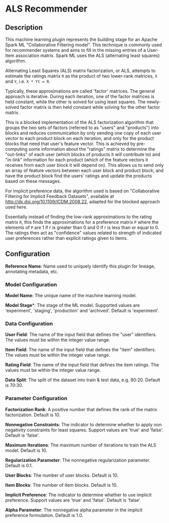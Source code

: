 # ALS Recommender

## Description

This machine learning plugin represents the building stage for an Apache Spark ML "Collaborative 
Filtering model". This technique is commonly used for recommender systems and aims to fill in the 
missing entries of a User-Item association matrix. Spark ML uses the ALS (alternating least squares) 
algorithm.

Alternating Least Squares (ALS) matrix factorization, or ALS, attempts to estimate the ratings matrix 
`R` as the product of two lower-rank matrices, `X` and `Y`, i.e. `X * Yt = R`. 

Typically, these approximations are called 'factor' matrices. The general approach is iterative. During 
each iteration, one of the factor matrices is held constant, while the other is solved for using least 
squares. The newly-solved factor matrix is then held constant while solving for the other factor matrix.

This is a blocked implementation of the ALS factorization algorithm that groups the two sets of factors 
(referred to as "users" and "products") into blocks and reduces communication by only sending one copy 
of each user vector to each product block on each iteration, and only for the product blocks that need 
that user's feature vector. This is achieved by pre-computing some information about the "ratings" matrix 
to determine the "out-links" of each user (which blocks of products it will contribute to) and "in-link" 
information for each product (which of the feature vectors it receives from each user block it will depend 
on). This allows us to send only an array of feature vectors between each user block and product block, and 
have the product block find the users' ratings and update the products based on these messages.

For implicit preference data, the algorithm used is based on "Collaborative Filtering for Implicit Feedback 
Datasets", available at http://dx.doi.org/10.1109/ICDM.2008.22, adapted for the blocked approach used here.

Essentially instead of finding the low-rank approximations to the rating matrix `R`, this finds the approximations 
for a preference matrix `P` where the elements of `P` are 1 if r is greater than 0 and 0 if r is less than or equal 
to 0. The ratings then act as "confidence" values related to strength of indicated user preferences rather than 
explicit ratings given to items.

## Configuration
**Reference Name**: Name used to uniquely identify this plugin for lineage, annotating metadata, etc.

### Model Configuration
**Model Name**: The unique name of the machine learning model.

**Model Stage***: The stage of the ML model. Supported values are 'experiment', 'staging', 'production'
and 'archived'. Default is 'experiment'.

### Data Configuration
**User Field**: The name of the input field that defines the "user" identifiers. The values must be within 
the integer value range.

**Item Field**: The name of the input field that defines the "item" identifiers. The values must be within 
the integer value range.

**Rating Field**: The name of the input field that defines the item ratings. The values must be within 
the integer value range.

**Data Split**: The split of the dataset into train & test data, e.g. 80:20. Default is 70:30.

### Parameter Configuration
**Factorization Rank**: A positive number that defines the rank of the matrix factorization. Default is 10.

**Nonnegative Constraints**: The indicator to determine whether to apply non negativity constraints for least 
squares. Support values are 'true' and 'false'. Default is 'false'.

**Maximum Iterations**: The maximum number of iterations to train the ALS model. Default is 10.

**Regularization Parameter**: The nonnegative regularization parameter. Default is 0.1.

**User Blocks**: The number of user blocks. Default is 10.

**Item Blocks**: The number of item blocks. Default is 10.

**Implicit Preference**: The indicator to determine whether to use implicit preference. Support values 
are 'true' and 'false'. Default is 'false'.

**Alpha Parameter**: The nonnegative alpha parameter in the implicit preference formulation. Default is 1.0.
